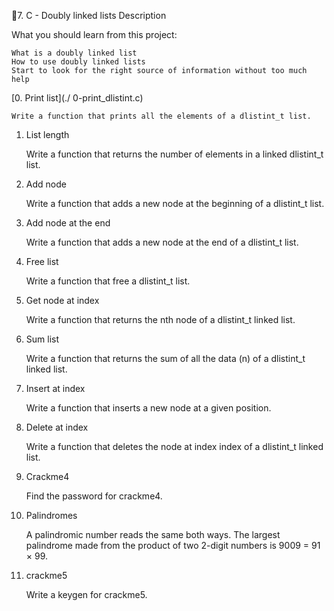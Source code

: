 7. C - Doubly linked lists
Description

What you should learn from this project:

    What is a doubly linked list
    How to use doubly linked lists
    Start to look for the right source of information without too much help

[0. Print list](./ 0-print_dlistint.c)

    Write a function that prints all the elements of a dlistint_t list.

1. List length

    Write a function that returns the number of elements in a linked dlistint_t list.

2. Add node

    Write a function that adds a new node at the beginning of a dlistint_t list.

3. Add node at the end

    Write a function that adds a new node at the end of a dlistint_t list.

4. Free list

    Write a function that free a dlistint_t list.

5. Get node at index

    Write a function that returns the nth node of a dlistint_t linked list.

6. Sum list

    Write a function that returns the sum of all the data (n) of a dlistint_t linked list.

7. Insert at index

    Write a function that inserts a new node at a given position.

8. Delete at index

    Write a function that deletes the node at index index of a dlistint_t linked list.

9. Crackme4

    Find the password for crackme4.

10. Palindromes

    A palindromic number reads the same both ways. The largest palindrome made from the product of two 2-digit numbers is 9009 = 91 × 99.

11. crackme5

    Write a keygen for crackme5.

